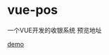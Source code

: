 ﻿# vue-pos
一个VUE开发的收银系统
预览地址

 [demo](http://htmlpreview.github.io/?https://github.com/simao521/vue-pos/blob/master/show2/index.html#/)
